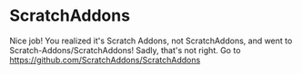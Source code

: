 # ScratchAddons
Nice job! You realized it's Scratch Addons, not ScratchAddons, and went to Scratch-Addons/ScratchAddons! Sadly, that's not right. Go to https://github.com/ScratchAddons/ScratchAddons
